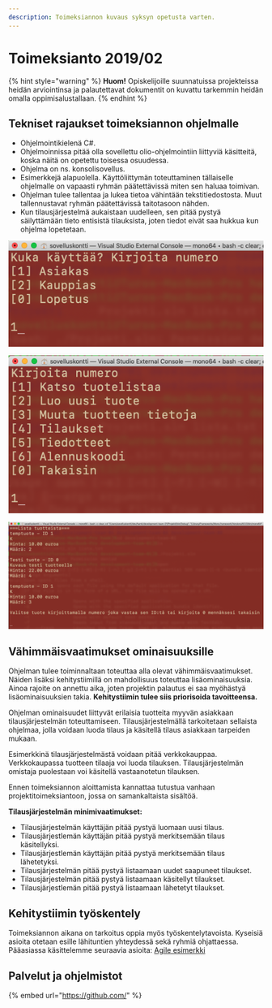 ```yaml
---
description: Toimeksiannon kuvaus syksyn opetusta varten.
---
```


# Toimeksianto 2019/02

{% hint style="warning" %}
**Huom!** Opiskelijoille suunnatuissa projekteissa heidän arviointinsa ja palautettavat dokumentit on kuvattu tarkemmin heidän omalla oppimisalustallaan.
{% endhint %}

## Tekniset rajaukset toimeksiannon ohjelmalle <a id="vaatimukset-toimeksiannon-ohjelmalle"></a>

* Ohjelmointikielenä C\#.
* Ohjelmoinnissa pitää olla sovellettu olio-ohjelmointiin liittyviä käsitteitä, koska näitä on opetettu toisessa osuudessa.
* Ohjelma on ns. konsolisovellus.
* Esimerkkejä alapuolella. Käyttöliittymän toteuttaminen tällaiselle ohjelmalle on vapaasti ryhmän päätettävissä miten sen haluaa toimivan.
* Ohjelman tulee tallentaa ja lukea tietoa vähintään tekstitiedostosta. Muut tallennustavat ryhmän päätettävissä taitotasoon nähden.
* Kun tilausjärjestelmä aukaistaan uudelleen, sen pitää pystyä säilyttämään tieto entisistä tilauksista, joten tiedot eivät saa hukkua kun ohjelma lopetetaan.

![Esimerkki: K&#xE4;ytt&#xE4;j&#xE4;n valinta](../.gitbook/assets/konsolisovellus_01.png)

![Esimerkki: Toimintojen valinta](../.gitbook/assets/konsolisovellus_02.png)

![Esimerkki: Tuotelista](../.gitbook/assets/konsolisovellus_03.png)

## Vähimmäisvaatimukset ominaisuuksille

Ohjelman tulee toiminnaltaan toteuttaa alla olevat vähimmäisvaatimukset. Näiden lisäksi kehitystiimillä on mahdollisuus toteuttaa lisäominaisuuksia. Ainoa rajoite on annettu aika, joten projektin palautus ei saa myöhästyä lisäominaisuuksien takia. **Kehitystiimin tulee siis priorisoida tavoitteensa.**

Ohjelman ominaisuudet liittyvät erilaisia tuotteita myyvän asiakkaan tilausjärjestelmän toteuttamiseen. Tilausjärjestelmällä tarkoitetaan sellaista ohjelmaa, jolla voidaan luoda tilaus ja käsitellä tilaus asiakkaan tarpeiden mukaan.

Esimerkkinä tilausjärjestelmästä voidaan pitää verkkokauppaa. Verkkokaupassa tuotteen tilaaja voi luoda tilauksen. Tilausjärjestelmän omistaja puolestaan voi käsitellä vastaanotetun tilauksen.

Ennen toimeksiannon aloittamista kannattaa tutustua vanhaan projektitoimeksiantoon, jossa on samankaltaista sisältöä.

**Tilausjärjestelmän minimivaatimukset:**

* Tilausjärjestelmän käyttäjän pitää pystyä luomaan uusi tilaus.
* Tilausjärjestlemän käyttäjän pitää pystyä merkitsemään tilaus käsitellyksi.
* Tilausjärjestlemän käyttäjän pitää pystyä merkitsemään tilaus lähetetyksi.
* Tilausjärjestelmän pitää pystyä listaamaan uudet saapuneet tilaukset.
* Tilausjärjestelmän pitää pystyä listaamaan käsitellyt tilaukset.
* Tilausjärjestlemän pitää pystyä listaamaan lähetetyt tilaukset.

## Kehitystiimin työskentely <a id="kehitystiimin-tyoeskentely"></a>

Toimeksiannon aikana on tarkoitus oppia myös työskentelytavoista. Kyseisiä asioita otetaan esille lähituntien yhteydessä sekä ryhmiä ohjattaessa. Pääasiassa käsittelemme seuraavia asioita: [Agile esimerkki](../ketterae-ohjelmistokehitys/agile-esimerkki-sykli.md)

## Palvelut ja ohjelmistot <a id="tarvittavat-ohjelmistot"></a>

{% embed url="https://github.com/" %}



​

